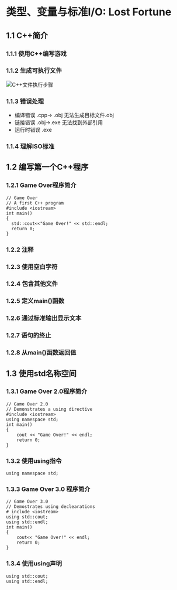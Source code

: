 # 类型、变量与标准I/O: Lost Fortune
## 1.1 C++简介
### 1.1.1 使用C++编写游戏
### 1.1.2 生成可执行文件
![C++文件执行步骤](https://oscimg.oschina.net/oscnet/786f4119d020937b023dfe71fa828c1cb70.jpg)

### 1.1.3 错误处理
* 编译错误 .cpp-> .obj  无法生成目标文件.obj
* 链接错误 .obj->.exe  无法找到外部引用
* 运行时错误 .exe 

### 1.1.4 理解ISO标准

## 1.2 编写第一个C++程序
### 1.2.1 Game Over程序简介
````
// Game Over 
// A first C++ program 
#include <iostream> 
int main() 
{ 
  std::cout<<"Game Over!" << std::endl; 
  return 0; 
} 
````

### 1.2.2 注释
### 1.2.3 使用空白字符
### 1.2.4 包含其他文件
### 1.2.5 定义main()函数
### 1.2.6 通过标准输出显示文本
### 1.2.7 语句的终止
### 1.2.8 从main()函数返回值

## 1.3 使用std名称空间
### 1.3.1  Game Over 2.0程序简介

````
// Game Over 2.0
// Demonstrates a using directive
#include <iostream>
using namespace std;
int main()
{
    cout << "Game Over!" << endl;
    return 0;
}
````
### 1.3.2 使用using指令
````
using namespace std;
````
### 1.3.3 Game Over 3.0 程序简介
````
// Game Over 3.0
// Demostrates using declearations
# include <iostream>
using std::cout;
using std::endl;
int main()
{
    cout<< "Game Over!" << endl;
    return 0;
}
````
### 1.3.4 使用using声明
````
using std::cout;
using std::endl;
````
